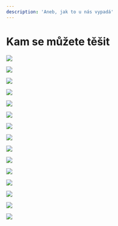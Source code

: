 ```yaml
---
description: 'Aneb, jak to u nás vypadá'
---
```


# Kam se můžete těšit



![](../../.gitbook/assets/picture_7320_5.jpg-1600x1200-komunitni-centrum-skala-brno-novy-liskovec.jpg)

![](../../.gitbook/assets/picture_7320_3.jpg-1600x1200-komunitni-centrum-skala-brno-novy-liskovec.jpg)

![](../../.gitbook/assets/picture_7320_4.jpg-1600x1200-komunitni-centrum-skala-brno-novy-liskovec.jpg)

![](../../.gitbook/assets/picture_7320_10.jpg-1600x1200-komunitni-centrum-skala-brno-novy-liskovec.jpg)

![](../../.gitbook/assets/picture_7320_11.jpg-1600x1200-komunitni-centrum-skala-brno-novy-liskovec.jpg)

![](../../.gitbook/assets/picture_7320_12.jpg-1600x1200-komunitni-centrum-skala-brno-novy-liskovec.jpg)

![](../../.gitbook/assets/picture_7320_16.jpg-1600x1200-komunitni-centrum-skala-brno-novy-liskovec.jpg)

![](../../.gitbook/assets/picture_7320_17.jpg-1600x1200-komunitni-centrum-skala-brno-novy-liskovec.jpg)

![](../../.gitbook/assets/picture_7320_18.jpg-1600x1200-komunitni-centrum-skala-brno-novy-liskovec.jpg)

![](../../.gitbook/assets/picture_7320_19.jpg-1600x1200-komunitni-centrum-skala-brno-novy-liskovec.jpg)

![](../../.gitbook/assets/picture_7320_23.jpg-1600x1200-komunitni-centrum-skala-brno-novy-liskovec.jpg)

![](../../.gitbook/assets/picture_7320_25.jpg-1600x1200-komunitni-centrum-skala-brno-novy-liskovec.jpg)

![](../../.gitbook/assets/picture_7320_28.jpg-1600x1200-komunitni-centrum-skala-brno-novy-liskovec.jpg)

![](../../.gitbook/assets/picture_7320_29.jpg-1600x1200-komunitni-centrum-skala-brno-novy-liskovec.jpg)

![](../../.gitbook/assets/picture_7320_30.jpg-1600x1200-komunitni-centrum-skala-brno-novy-liskovec.jpg)

